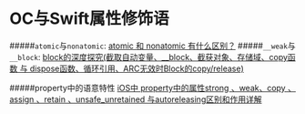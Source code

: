 # OC与Swift属性修饰语  
#####`atomic`与`nonatomic`: 
[atomic 和 nonatomic 有什么区别？](http://www.jianshu.com/p/7288eacbb1a2)
#####`__weak`与`__block`:
[block的深度探究(截取自动变量、__block、截获对象、存储域、copy函数 与 dispose函数、循环引用、ARC无效时Block的copy/release)](http://www.jianshu.com/p/0a7cbcdc0ab5)

#####property中的语意特性
[iOS中 property中的属性strong 、weak、copy 、assign 、retain 、unsafe_unretained 与autoreleasing区别和作用详解](http://blog.csdn.net/queenlysun/article/details/52681858)


